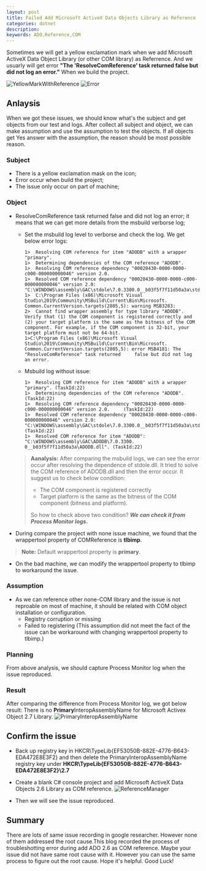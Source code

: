 ```yaml
---
layout: post
title: Failed Add Microsoft ActiveX Data Objects Library as Reference
categories: dotnet
description: 
keywords: ADO,Reference,COM
---
```


Sometimes we will get a yellow exclamation mark when we add Microsoft ActiveX Data Object Library (or other COM library) as Referrence. And we usuarly will get error **"The 'ResolveComReference' task returned false but did not log an error."** When we build the project.

![YellowMarkWithReference](https://crushonme-1256821258.cos.ap-shanghai.myqcloud.com/YellowMarkWithReference.png)
![Error](https://crushonme-1256821258.cos.ap-shanghai.myqcloud.com/errer.png)

## Anlaysis

When we got these issues, we should know what's the subject and get objects from our test and logs. After collect all subject and object, we can make assumption and use the assumption to test the objects. If all objects get Yes answer with the assumption, the reason should be most possible reason.

### Subject

- There is a yellow exclamation mask on the icon;
- Error occur when build the project;
- The issue only occur on part of machine;

### Object

- ResolveComReference task returned false and did not log an error; it means that we can get more details from the msbuild verborse log;
  - Set the msbuild log level to verborse and check the log. We get below error logs:

    ```log
    1>  Resolving COM reference for item "ADODB" with a wrapper "primary".
    1>  Determining dependencies of the COM reference "ADODB".
    1>  Resolving COM reference dependency "00020430-0000-0000-c000-000000000046" version 2.0.
    1>  Resolved COM reference dependency "00020430-0000-0000-c000-000000000046" version 2.0:     "C:\WINDOWS\assembly\GAC\stdole\7.0.3300.0__b03f5f7f11d50a3a\stdole.dll"
    1>  C:\Program Files (x86)\Microsoft Visual Studio\2019\Community\MSBuild\Current\Bin\Microsoft.    Common.CurrentVersion.targets(2805,5): warning MSB3283: 
    2>  Cannot find wrapper assembly for type library "ADODB". Verify that (1) the COM component is registered correctly and (2) your target platform is the same as the bitness of the COM     component. For example, if the COM component is 32-bit, your target platform must not be 64-bit.
    1>C:\Program Files (x86)\Microsoft Visual Studio\2019\Community\MSBuild\Current\Bin\Microsoft.    Common.CurrentVersion.targets(2805,5): error MSB4181: The "ResolveComReference" task returned     false but did not log an error.
    ```

  - Msbuild log without issue:

    ```log
    1>  Resolving COM reference for item "ADODB" with a wrapper "primary". (TaskId:22)
    1>  Determining dependencies of the COM reference "ADODB". (TaskId:22)
    1>  Resolving COM reference dependency "00020430-0000-0000-c000-000000000046" version 2.0.     (TaskId:22)
    1>  Resolved COM reference dependency "00020430-0000-0000-c000-000000000046" version 2.0:     "C:\WINDOWS\assembly\GAC\stdole\7.0.3300.0__b03f5f7f11d50a3a\stdole.dll" (TaskId:22)
    1>  Resolved COM reference for item "ADODB": "C:\WINDOWS\assembly\GAC\ADODB\7.0.3300.    0__b03f5f7f11d50a3a\ADODB.dll". (TaskId:22)
    ```

  > **Aanalysis:** After comparing the msbuild logs, we can see the error occur after resolving the dependence of stdole.dll. It tried to solve the COM reference of ADODB.dll and then the error occur. It suggest us to check below condition:
  >
  > - The COM component is registered correctly
  > - Target platform is the same as the bitness of the COM     component (bitness and platform).
  >
  > So how to check above two condition?
  > ***We can check it from Process Monitor logs.***

- During compare the project with none issue machine, we found that the wrappertool property of COMReference is **tlbimp**.

> **Note:** Default wrappertool property is **primary**.

- On the bad machine, we can modify the wrappertool property to tlbimp to workaround the issue.

### Assumption

- As we can reference other none-COM library and the issue is not reproable on most of machine, it should be related with COM object installation or configuration.
  - Registry corruption or missing
  - Failed to registering (This assumption did not meet the fact of the issue can be workaround with changing wrappertool property to tlbimp.)

### Planning

From above analysis, we should capture Process Monitor log when the issue reproduced.

### Result

After comparing the difference from Process Monitor log, we got below result: There is no **Primary**InteropAssemblyName for Microsoft Activex Object 2.7 Library.
![PrimaryInteropAssemblyName](https://crushonme-1256821258.cos.ap-shanghai.myqcloud.com/PrimaryInteropAssemblyName.png)

## Confirm the issue

- Back up registry key in  HKCR\TypeLib\{EF53050B-882E-4776-B643-EDA472E8E3F2} and then delete the PrimaryInteropAssemblyName registry key under **HKCR\TypeLib\{EF53050B-882E-4776-B643-EDA472E8E3F2}\2.7**
- Create a blank C# console project and add Microsoft ActiveX Data Objects 2.6 Library as COM reference.
![ReferenceManager](https://crushonme-1256821258.cos.ap-shanghai.myqcloud.com/ReferenceManager.png)

- Then we will see the issue reproduced.

## Summary

There are lots of same issue recording in google researcher. However none of them addressed the root cause.This blog recorded the process of troubleshotting error during add ADO 2.6 as COM reference. Maybe your issue did not have same root cause with it. However you can use the same process to figure out the root cause. Hope it's helpful. Good Luck!
